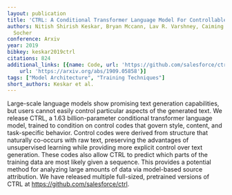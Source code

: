 ```yaml
---
layout: publication
title: 'CTRL: A Conditional Transformer Language Model For Controllable Generation'
authors: Nitish Shirish Keskar, Bryan Mccann, Lav R. Varshney, Caiming Xiong, Richard
  Socher
conference: Arxiv
year: 2019
bibkey: keskar2019ctrl
citations: 824
additional_links: [{name: Code, url: 'https://github.com/salesforce/ctrl'}, {name: Paper,
    url: 'https://arxiv.org/abs/1909.05858'}]
tags: ["Model Architecture", "Training Techniques"]
short_authors: Keskar et al.
---
```

Large-scale language models show promising text generation capabilities, but
users cannot easily control particular aspects of the generated text. We
release CTRL, a 1.63 billion-parameter conditional transformer language model,
trained to condition on control codes that govern style, content, and
task-specific behavior. Control codes were derived from structure that
naturally co-occurs with raw text, preserving the advantages of unsupervised
learning while providing more explicit control over text generation. These
codes also allow CTRL to predict which parts of the training data are most
likely given a sequence. This provides a potential method for analyzing large
amounts of data via model-based source attribution. We have released multiple
full-sized, pretrained versions of CTRL at https://github.com/salesforce/ctrl.